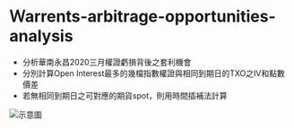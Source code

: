 # Ｗarrents-arbitrage-opportunities-analysis
* 分析華南永昌2020三月權證虧損背後之套利機會
* 分別計算Open Interest最多的幾檔指數權證與相同到期日的TXO之IV和點數價差
* 若無相同到期日之可對應的期貨spot，則用時間插補法計算

![示意圖](https://i.imgur.com/rQ4nB9g.png)
